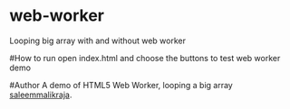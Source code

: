 # web-worker
Looping big array with and without web worker

#How to run
open index.html and choose the buttons to test web worker demo

#Author
A demo of HTML5 Web Worker, looping a big array [saleemmalikraja](https://github.com/saleemmalikraja).
